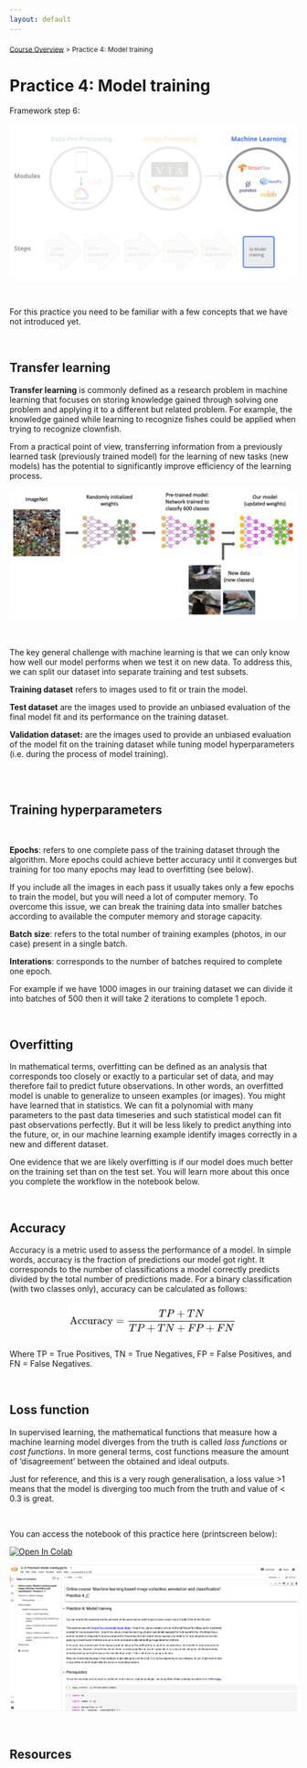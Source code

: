 ```yaml
---
layout: default
---
```


<sub>[Course Overview](index.md) \> Practice 4: Model training</sub>

# Practice 4: Model training

Framework step 6:

![framework](./images/framework_step6.png) 

<br/>


For this practice you need to be familiar with a few concepts that we have not introduced yet.

<br/>

## Transfer learning

**Transfer learning** is commonly defined as a research problem in machine learning that focuses on storing knowledge gained through solving one problem and applying it to a different but related problem. For example, the knowledge gained while learning to recognize fishes could be applied when trying to recognize clownfish.

From a practical point of view, transferring information from a previously learned task (previously trained model) for the learning of new tasks (new models) has the potential to significantly improve efficiency of the learning process.

![transferlearning](./images/transfer_learning.png) 

<br/>

The key general challenge with machine learning is that we can only know how well our model performs when we test it on new data. To address this, we can split our dataset into separate training and test subsets.

**Training dataset** refers to images used to fit or train the model.

**Test dataset** are the images used to provide an unbiased evaluation of the final model fit and its performance on the training dataset.

**Validation dataset:** are the images used to provide an unbiased evaluation of the model fit on the training dataset while tuning model hyperparameters (i.e. during the process of model training).

<br/>

<br/>

## Training hyperparameters

<br/>

**Epochs**: refers to one complete pass of the training dataset through the algorithm. More epochs could achieve better accuracy until it converges but training for too many epochs may lead to overfitting (see below).

If you include all the images in each pass it usually takes only a few epochs to train the model, but you will need a lot of computer memory. To overcome this issue, we can break the training data into smaller batches according to available the computer memory and storage capacity.

**Batch size**: refers to the total number of training examples (photos, in our case) present in a single batch.

**Interations**: corresponds to the number of batches required to complete one epoch. 

For example if we have 1000 images in our training dataset we can divide it into batches of 500 then it will take 2 iterations to complete 1 epoch.


<br/>

## Overfitting

In mathematical terms, overfitting can be defined as an analysis that corresponds too closely or exactly to a particular set of data, and may therefore fail to predict future observations. In other words, an overfitted model is unable to generalize to unseen examples (or images). You might have learned that in statistics. We can fit a polynomial with many parameters to the past data timeseries and such statistical model can fit past observations perfectly. But it will be less likely to predict anything into the future, or, in our machine learning example identify images correctly in a new and different dataset.

One evidence that we are likely overfitting is if our model does much better on the training set than on the test set. You will learn more about this once you complete the workflow in the notebook below.


<br/>

## Accuracy 

Accuracy is a metric used to assess the performance of a model. In simple words, accuracy is the fraction of predictions our model got right. It corresponds to the number of classifications a model correctly predicts divided by the total number of predictions made. For a binary classification (with two classes only), accuracy can be calculated as follows:

<p align="center">
<img src="./images/accuracy_formula.png" width="300"/>
</p>

Where TP = True Positives, TN = True Negatives, FP = False Positives, and FN = False Negatives.

<br/>

## Loss function

In supervised learning, the mathematical functions that measure how a machine learning model diverges from the truth is called _loss functions_ or _cost functions_. In more general terms, cost functions measure the amount of ‘disagreement’ between the obtained and ideal outputs.

Just for reference, and this is a very rough generalisation, a loss value >1 means that the model is diverging too much from the truth and value of < 0.3 is great.

<br/>

You can access the notebook of this practice here (printscreen below):

[![Open In Colab](https://colab.research.google.com/assets/colab-badge.svg)](https://colab.research.google.com/drive/1YgIrWWiaex8ObtAbAJOAXlRRGUbElkYj?usp=sharing)


![printscreen](./images/notebook_printscreen_practice4.png)

<br/>

## Resources
